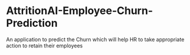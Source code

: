 # AttritionAI-Employee-Churn-Prediction
An application to predict the Churn which will help HR to take appropriate action to retain their employees
